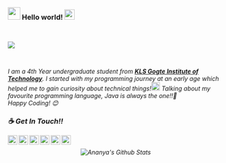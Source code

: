 ### <img src="https://github.com/rajput2107/rajput2107/blob/master/Assets/Hi.gif" width="29px"> Hello world!&nbsp;<img src="https://github.com/rajput2107/rajput2107/blob/master/Assets/Earth.gif" width="24px">
<br/>

<p align="left">
<img src ="https://media.giphy.com/media/LmN2chQQyRB4PgCf8U/giphy.gif" >
</p>
<br/>

<em>I am a 4th Year undergraduate student from <a href="http://www.git.edu/"><b>KLS Gogte Institute of Technology</b></a>. I started with my programming journey at an early age which helped me to gain curiosity about technical things!<img src="https://github.com/rajput2107/rajput2107/blob/master/Assets/PC.gif" height="20px"/>
Talking about my favourite programming language, Java is always the one!!💖
 <br/>
 Happy Coding! 😊


  <h3 align="left">☕ Get In Touch!!</h3> 



<a href="https://twitter.com/ananyaarsingh">
  <img align="left" alt="Ananya's Twitter" width="22px" src="https://cdn.jsdelivr.net/npm/simple-icons@v3/icons/twitter.svg" />
</a>
<a href="https://linkedin.com/in/ananyarsingh">
  <img align="left" alt="Ananya's Linkdein" width="22px" src="https://cdn.jsdelivr.net/npm/simple-icons@v3/icons/linkedin.svg" />
</a>
<a href = "mailto:ananyasingh0419@gmail.com?subject = Feedback&body = Message">
  <img align="left" alt="'Gmail" width="22px" src="https://cdn.jsdelivr.net/npm/simple-icons@3.1.0/icons/gmail.svg" />
</a>
<a href="https://t.me/ananyarsingh">
  <img align="left" alt="Ananya's Telegram" width="22px" src="https://cdn.jsdelivr.net/npm/simple-icons@v3/icons/telegram.svg" />
</a>
<a href="https://www.hackerrank.com/ananyarsingh/">
  <img align="left" alt="Pavan's Hackerrank" width="22px" src="https://cdn.jsdelivr.net/npm/simple-icons@v3/icons/hackerrank.svg" />
</a>
<a href="https://auth.geeksforgeeks.org/user/ananyarsingh/profile">
  <img align="left" alt="Victor Williams | Twitter" width="22px" src="https://cdn.jsdelivr.net/npm/simple-icons@3.2.0/icons/geeksforgeeks.svg" />
</a>

<br />



<p align="center">
<img align="center" src="https://github-readme-stats.vercel.app/api?username=ananyarsingh&&show_icons=true&theme=radical" alt="Ananya's Github Stats">
</p>  


<!--
**ananyarsingh/ananyarsingh** is a ✨ _special_ ✨ repository because its `README.md` (this file) appears on your GitHub profile.

Here are some ideas to get you started:

- 🔭 I’m currently working on ...
- 🌱 I’m currently learning ...
- 👯 I’m looking to collaborate on ...
- 🤔 I’m looking for help with ...
- 💬 Ask me about ...
- 📫 How to reach me: ...
- 😄 Pronouns: ...
- ⚡ Fun fact: ...
-->

